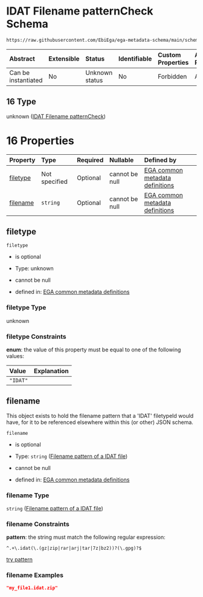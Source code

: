 # IDAT Filename patternCheck Schema

```txt
https://raw.githubusercontent.com/EbiEga/ega-metadata-schema/main/schemas/EGA.common-definitions.json#/$defs/filenameFiletypePatternCheck/anyOf/16
```



| Abstract            | Extensible | Status         | Identifiable | Custom Properties | Additional Properties | Access Restrictions | Defined In                                                                                           |
| :------------------ | :--------- | :------------- | :----------- | :---------------- | :-------------------- | :------------------ | :--------------------------------------------------------------------------------------------------- |
| Can be instantiated | No         | Unknown status | No           | Forbidden         | Allowed               | none                | [EGA.common-definitions.json\*](../../../schemas/EGA.common-definitions.json "open original schema") |

## 16 Type

unknown ([IDAT Filename patternCheck](ega-4-defs-check-filetype-checks-based-on-its-filename-anyof-idat-filename-patterncheck.md))

# 16 Properties

| Property              | Type          | Required | Nullable       | Defined by                                                                                                                                                                                                                                                                                                                                        |
| :-------------------- | :------------ | :------- | :------------- | :------------------------------------------------------------------------------------------------------------------------------------------------------------------------------------------------------------------------------------------------------------------------------------------------------------------------------------------------ |
| [filetype](#filetype) | Not specified | Optional | cannot be null | [EGA common metadata definitions](ega-4-defs-check-filetype-checks-based-on-its-filename-anyof-idat-filename-patterncheck-properties-filetype.md "https://raw.githubusercontent.com/EbiEga/ega-metadata-schema/main/schemas/EGA.common-definitions.json#/$defs/filenameFiletypePatternCheck/anyOf/16/properties/filetype")                        |
| [filename](#filename) | `string`      | Optional | cannot be null | [EGA common metadata definitions](ega-4-defs-check-filetype-checks-based-on-its-filename-anyof-idat-filename-patterncheck-properties-filename-pattern-of-a-idat-file.md "https://raw.githubusercontent.com/EbiEga/ega-metadata-schema/main/schemas/EGA.common-definitions.json#/$defs/filenameFiletypePatternCheck/anyOf/16/properties/filename") |

## filetype



`filetype`

*   is optional

*   Type: unknown

*   cannot be null

*   defined in: [EGA common metadata definitions](ega-4-defs-check-filetype-checks-based-on-its-filename-anyof-idat-filename-patterncheck-properties-filetype.md "https://raw.githubusercontent.com/EbiEga/ega-metadata-schema/main/schemas/EGA.common-definitions.json#/$defs/filenameFiletypePatternCheck/anyOf/16/properties/filetype")

### filetype Type

unknown

### filetype Constraints

**enum**: the value of this property must be equal to one of the following values:

| Value    | Explanation |
| :------- | :---------- |
| `"IDAT"` |             |

## filename

This object exists to hold the filename pattern that a 'IDAT' filetypeId would have, for it to be referenced elsewhere within this (or other) JSON schema.

`filename`

*   is optional

*   Type: `string` ([Filename pattern of a IDAT file](ega-4-defs-check-filetype-checks-based-on-its-filename-anyof-idat-filename-patterncheck-properties-filename-pattern-of-a-idat-file.md))

*   cannot be null

*   defined in: [EGA common metadata definitions](ega-4-defs-check-filetype-checks-based-on-its-filename-anyof-idat-filename-patterncheck-properties-filename-pattern-of-a-idat-file.md "https://raw.githubusercontent.com/EbiEga/ega-metadata-schema/main/schemas/EGA.common-definitions.json#/$defs/filenameFiletypePatternCheck/anyOf/16/properties/filename")

### filename Type

`string` ([Filename pattern of a IDAT file](ega-4-defs-check-filetype-checks-based-on-its-filename-anyof-idat-filename-patterncheck-properties-filename-pattern-of-a-idat-file.md))

### filename Constraints

**pattern**: the string must match the following regular expression:&#x20;

```regexp
^.+\.idat(\.(gz|zip|rar|arj|tar|7z|bz2))?(\.gpg)?$
```

[try pattern](https://regexr.com/?expression=%5E.%2B%5C.idat\(%5C.\(gz%7Czip%7Crar%7Carj%7Ctar%7C7z%7Cbz2\)\)%3F\(%5C.gpg\)%3F%24 "try regular expression with regexr.com")

### filename Examples

```json
"my_file1.idat.zip"
```
